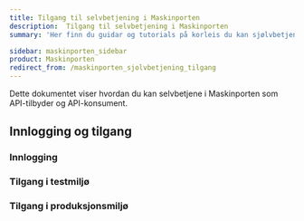 ```yaml
---
title: Tilgang til selvbetjening i Maskinporten
description:  Tilgang til selvbetjening i Maskinporten
summary: 'Her finn du guidar og tutorials på korleis du kan sjølvbetjene Maskinporten via Samarbeidsportalen'

sidebar: maskinporten_sidebar
product: Maskinporten
redirect_from: /maskinporten_sjolvbetjening_tilgang
---
```


Dette dokumentet viser hvordan du kan selvbetjene i Maskinporten som API-tilbyder og API-konsument.

## Innlogging og tilgang

### Innlogging

### Tilgang i testmiljø

### Tilgang i produksjonsmiljø
